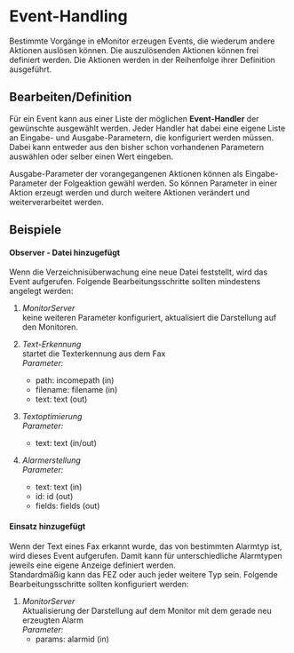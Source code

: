 # Event-Handling

Bestimmte Vorgänge in eMonitor erzeugen Events, die wiederum andere Aktionen auslösen können. Die auszulösenden 
Aktionen können frei definiert werden. Die Aktionen werden in der Reihenfolge ihrer Definition ausgeführt.

## Bearbeiten/Definition

Für ein Event kann aus einer Liste der möglichen **Event-Handler** der gewünschte ausgewählt werden. Jeder Handler hat 
dabei eine eigene Liste an Eingabe- und Ausgabe-Parametern, die konfiguriert werden müssen. Dabei kann entweder aus den 
bisher schon vorhandenen Parametern auswählen oder selber einen Wert eingeben.

Ausgabe-Parameter der vorangegangenen Aktionen können als Eingabe-Parameter der Folgeaktion gewähl werden. So können 
Parameter in einer Aktion erzeugt werden und durch weitere Aktionen verändert und weiterverarbeitet werden.

## Beispiele

#### Observer - Datei hinzugefügt
 
Wenn die Verzeichnisüberwachung eine neue Datei feststellt, wird das Event aufgerufen. Folgende Bearbeitungsschritte 
sollten mindestens angelegt werden:

1. *MonitorServer*  
   keine weiteren Parameter konfiguriert, aktualisiert die Darstellung auf den Monitoren.
   
2. *Text-Erkennung*  
   startet die Texterkennung aus dem Fax  
   *Parameter:*
    - path: incomepath (in)
    - filename: filename (in)  
    - text: text (out)
 
3. *Textoptimierung*  
   *Parameter:*
    - text: text (in/out)
 
4. *Alarmerstellung*  
   *Parameter:*
    - text: text (in)
    - id: id (out)
    - fields: fields (out)

#### Einsatz hinzugefügt

Wenn der Text eines Fax erkannt wurde, das von bestimmten Alarmtyp ist, wird dieses Event aufgerufen. Damit kann für 
unterschiedliche Alarmtypen jeweils eine eigene Anzeige definiert werden.  
Standardmäßig kann das FEZ oder auch jeder weitere Typ sein. Folgende Bearbeitungsschritte sollten konfiguriert werden:

1. *MonitorServer*  
   Aktualisierung der Darstellung auf dem Monitor mit dem gerade neu erzeugten Alarm  
   *Parameter:*
    - params: alarmid (in)